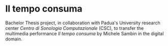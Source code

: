 # **Il tempo consuma**
Bachelor Thesis project, in collaboration with Padua's University research center _Centro di Sonologia Computazionale_ (CSC), to transfer the multimedia performance _Il tempo consuma_ by Michele Sambin in the digital domain.
